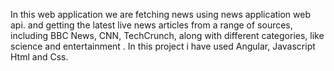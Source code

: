 
In this web application we are fetching news using news application web api. and getting the latest live news articles from a range of sources, including BBC News,
CNN, TechCrunch, along with different categories, like science and
entertainment . In this project i have used Angular, Javascript Html and Css.
